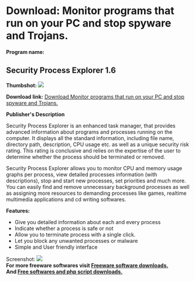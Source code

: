 # Download: Monitor programs that run on your PC and stop spyware and Trojans.

**Program name:**

## Security Process Explorer 1.6

  
**Thumbshot:** ![](http://www.freewarefiles.com/screenshot/glrysftscrtprcssexplr_md.jpg)   
  
**Download link:** [Download Monitor programs that run on your PC and stop spyware and Trojans.](http://freesoftwares.boysofts.com/Security-Process-Explorer_program_34803.html)  
  


**Publisher's Description**  
  


Security Process Explorer is an enhanced task manager, that provides advanced information about programs and processes running on the computer. It displays all the standard information, including file name, directory path, description, CPU usage etc. as well as a unique security risk rating. This rating is conclusive and relies on the expertise of the user to determine whether the process should be terminated or removed. 

Security Process Explorer allows you to monitor CPU and memory usage graphs per process, view detailed processes information (with descriptions), stop and start new processes, set priorities and much more. You can easily find and remove unnecessary background processes as well as assigning more resources to demanding processes like games, realtime multimedia applications and cd writing softwares.

**Features:**

  * Give you detailed information about each and every process 
  * Indicate whether a process is safe or not 
  * Allow you to terminate process with a single click. 
  * Let you block any unwanted processes or malware 
  * Simple and User friendly interface 

  
  
Screenshot: ![](http://www.freewarefiles.com/screenshot/glrysftscrtprcssexplr.jpg)   
**For more freeware softwares visit [Freeware software downloads.](http://freesoftwares.boysofts.com/)**   
**And [Free softwares and php script downloads.](http://www.boysofts.com/)**
